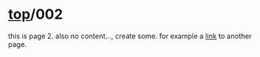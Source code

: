 # [top](index.md)/002
this is page 2. also no content..., create some. for example a [link](003.html) to another page.
